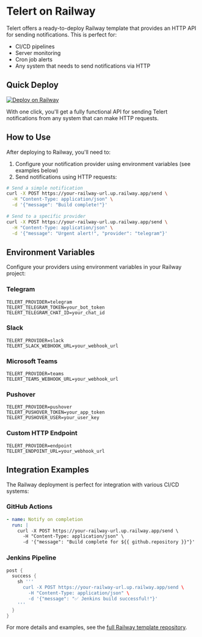 # Telert on Railway

Telert offers a ready-to-deploy Railway template that provides an HTTP API for sending notifications. This is perfect for:

- CI/CD pipelines
- Server monitoring
- Cron job alerts
- Any system that needs to send notifications via HTTP

## Quick Deploy

[![Deploy on Railway](https://railway.app/button.svg)](https://railway.app/template/telert)

With one click, you'll get a fully functional API for sending Telert notifications from any system that can make HTTP requests.

## How to Use

After deploying to Railway, you'll need to:

1. Configure your notification provider using environment variables (see examples below)
2. Send notifications using HTTP requests:

```bash
# Send a simple notification
curl -X POST https://your-railway-url.up.railway.app/send \
  -H "Content-Type: application/json" \
  -d '{"message": "Build complete!"}'
  
# Send to a specific provider
curl -X POST https://your-railway-url.up.railway.app/send \
  -H "Content-Type: application/json" \
  -d '{"message": "Urgent alert!", "provider": "telegram"}'
```

## Environment Variables

Configure your providers using environment variables in your Railway project:

### Telegram
```
TELERT_PROVIDER=telegram
TELERT_TELEGRAM_TOKEN=your_bot_token
TELERT_TELEGRAM_CHAT_ID=your_chat_id
```

### Slack
```
TELERT_PROVIDER=slack
TELERT_SLACK_WEBHOOK_URL=your_webhook_url
```

### Microsoft Teams
```
TELERT_PROVIDER=teams
TELERT_TEAMS_WEBHOOK_URL=your_webhook_url
```

### Pushover
```
TELERT_PROVIDER=pushover
TELERT_PUSHOVER_TOKEN=your_app_token
TELERT_PUSHOVER_USER=your_user_key
```

### Custom HTTP Endpoint
```
TELERT_PROVIDER=endpoint
TELERT_ENDPOINT_URL=your_webhook_url
```

## Integration Examples

The Railway deployment is perfect for integration with various CI/CD systems:

### GitHub Actions
```yaml
- name: Notify on completion
  run: |
    curl -X POST https://your-railway-url.up.railway.app/send \
      -H "Content-Type: application/json" \
      -d '{"message": "Build complete for ${{ github.repository }}"}'
```

### Jenkins Pipeline
```groovy
post {
  success {
    sh '''
      curl -X POST https://your-railway-url.up.railway.app/send \
        -H "Content-Type: application/json" \
        -d '{"message": "✅ Jenkins build successful!"}'
    '''
  }
}
```

For more details and examples, see the [full Railway template repository](https://github.com/navig-me/railway-telert-notifier).